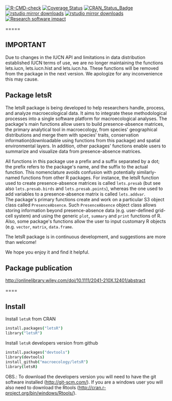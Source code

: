 [![R-CMD-check](https://github.com/BrunoVilela/letsR/actions/workflows/R-CMD-check.yaml/badge.svg)](https://github.com/BrunoVilela/letsR/actions/workflows/R-CMD-check.yaml)
[![Coverage Status](https://coveralls.io/repos/BrunoVilela/letsR/badge.svg)](https://coveralls.io/github/BrunoVilela/letsR)
[![CRAN_Status_Badge](https://www.r-pkg.org/badges/version/letsR)](https://CRAN.R-project.org/package=letsR)
[![rstudio mirror downloads](https://cranlogs.r-pkg.org/badges/letsR)]( https://github.com/r-hub/cranlogs.app)
[![rstudio mirror downloads](https://cranlogs.r-pkg.org/badges/grand-total/letsR)]( https://github.com/r-hub/cranlogs.app)
[![Research software impact](http://depsy.org/api/package/cran/letsR/badge.svg)](http://depsy.org/package/r/letsR)

=====
## IMPORTANT
Due to changes in the IUCN API and limitations in data distribution established IUCN terms of use, we are no longer maintaining the functions lets.iucn, lets.iucn.hist and lets.iucn.ha. These functions will be removed from the package in the next version. We apologize for any inconvenience this may cause.  

## Package letsR

The letsR package is being developed to help researchers handle, process, and analyze macroecological data. It aims to integrate these methodological processes into a single software platform for macroecological analyses. The package's main functions allow users to build presence-absence matrices, the primary analytical tool in macroecology, from species' geographical distributions and merge them with species' traits, conservation information(downloadable using functions from this package) and spatial environmental layers. In addition, other packages' functions enable users to summarize and visualize data from presence-absence matrices.

All functions in this package use a prefix and a suffix separated by a dot; the prefix refers to the package's name, and the suffix to the actual function. This nomenclature avoids confusion with potentially similarly-named functions from other R packages. 
For instance, the letsR function used to create presence-absence matrices is called `lets.presab` (but see also `lets.presab.birds` and `lets.presab.points`), whereas the one used to add variables to a presence-absence matrix is called `lets.addvar`.  
The package's primary functions create and work on a particular S3 object class called `PresenceAbsence`. 
Such `PresenceAbsence` object class allows storing information beyond presence-absence data (e.g. user-defined grid-cell system) and using the generic `plot`, `summary` and `print` functions of R. 
Also, some package's functions allow the user to input customary R objects (e.g. `vector`, `matrix`, `data.frame`. 

The letsR package is in continuous development, and suggestions are more than welcome!

We hope you enjoy it and find it helpful.

## Package publication
http://onlinelibrary.wiley.com/doi/10.1111/2041-210X.12401/abstract

====
## Install

Install `letsR` from CRAN

```coffee
install.packages("letsR")
library("letsR")
```
Install `letsR` developers version from github


```coffee
install.packages("devtools")
library(devtools)
install_github("macroecology/letsR")
library(letsR)
```

OBS.: To download the developers version you will need to have the git software installed (http://git-scm.com/).
If you are a windows user you will also need to download the Rtools (http://cran.r-project.org/bin/windows/Rtools/).


